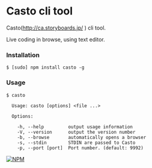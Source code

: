 Casto cli tool
================

Casto(http://ca.storyboards.jp/ ) cli tool.

Live coding in browse, using text editor.

### Installation

```
$ [sudo] npm install casto -g
```

### Usage

```
$ casto

  Usage: casto [options] <file ...>

  Options:

    -h, --help         output usage information
    -V, --version      output the version number
    -b, --browse       automatically opens a browser
    -s, --stdin        STDIN are passed to Casto
    -p, --port [port]  Port number. (default: 9992)
```

[![NPM](https://nodei.co/npm/casto.png?compact=true)](https://nodei.co/npm/casto/)
